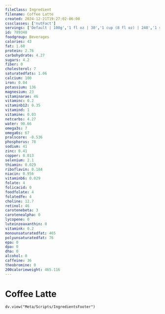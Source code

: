 ```yaml
---
fileClass: Ingredient
filename: Coffee Latte
created: 2024-12-21T19:27:02-06:00
cssclasses: ['nutFact']
servings: ['Default | 100g','1 fl oz | 30','1 cup (8 fl oz) | 240','1 small | 360','1 medium | 480','1 large | 600']
id: 789348
foodgroup: Beverages
calories: 43
fat: 1.68
protein: 2.76
carbohydrate: 4.27
sugars: 4.2
fiber: 0
cholesterol: 7
saturatedfats: 1.06
calcium: 100
iron: 0.04
potassium: 136
magnesium: 23
vitaminarae: 46
vitaminc: 0.2
vitaminb12: 0.35
vitamind: 1
vitamine: 0.03
netcarbs: 4.27
water: 90.66
omega3s: 7
omega6s: 67
pralscore: -0.536
phosphorus: 78
sodium: 41
zinc: 0.41
copper: 0.013
selenium: 2.1
thiamin: 0.029
riboflavin: 0.184
niacin: 0.956
vitaminb6: 0.029
folate: 4
folicacid: 0
foodfolate: 4
folatedfe: 4
choline: 12.7
retinol: 46
carotenebeta: 3
carotenealpha: 0
lycopene: 0
luteinzeaxanthin: 0
vitamink: 0.2
monounsaturatedfat: 465
polyunsaturatedfat: 76
epa: 0
dpa: 0
dha: 0
alcohol: 0
caffeine: 36
theobromine: 0
200calorieweight: 465.116
---
```


# Coffee Latte

```dataviewjs
dv.view("Meta/Scripts/IngredientsFooter")
```